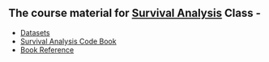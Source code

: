 ## The course material for [Survival Analysis](https://github.com/nikkhil13/msa-iaa-ncsu/tree/main/05.%20Fall%20III/Machine%20Learning) Class - 


* [Datasets](https://github.com/sjsimmo2/Survival)
* [Survival Analysis Code Book](https://sjsimmo2.github.io/Survival/)
* [Book Reference](http://www.uop.edu.pk/ocontents/survival-analysis-self-learning-book.pdf)
